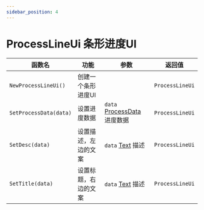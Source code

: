 ```yaml
---
sidebar_position: 4
---
```


# ProcessLineUi 条形进度UI

|函数名|功能|参数|返回值|
|--|--|--|--|
|`NewProcessLineUi()`|创建一个条形进度UI||`ProcessLineUi`|
|`SetProcessData(data)`|设置进度数据|`data` [ProcessData](tool/#processdata-进度数据) 进度数据|`ProcessLineUi`|
|`SetDesc(data)`|设置描述，左边的文案|`data` [Text](tool/#text-多段文本) 描述|`ProcessLineUi`|
|`SetTitle(data)`|设置标题，右边的文案|`data` [Text](tool/#text-多段文本) 描述|`ProcessLineUi`|